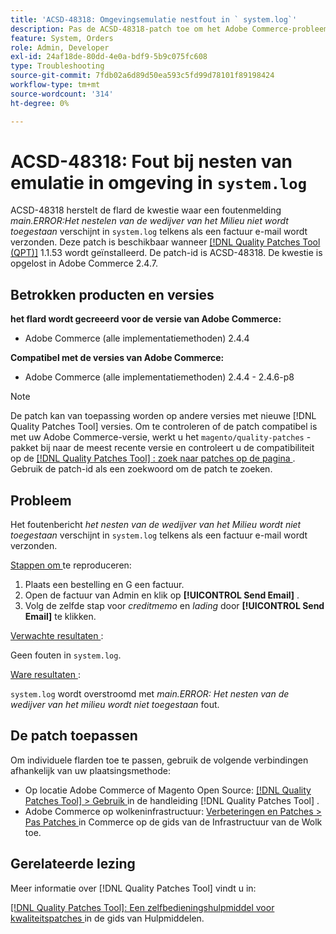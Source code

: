 ```yaml
---
title: 'ACSD-48318: Omgevingsemulatie nestfout in ` system.log`'
description: Pas de ACSD-48318-patch toe om het Adobe Commerce-probleem op te lossen waarbij een foutbericht *main.ERROR:Environment emulation nesting is not allowed* weergegeven wordt in ` system.log` telkens wanneer een factuur-e-mail wordt verzonden.
feature: System, Orders
role: Admin, Developer
exl-id: 24af18de-80dd-4e0a-bdf9-5b9c075fc608
type: Troubleshooting
source-git-commit: 7fdb02a6d89d50ea593c5fd99d78101f89198424
workflow-type: tm+mt
source-wordcount: '314'
ht-degree: 0%

---
```


# ACSD-48318: Fout bij nesten van emulatie in omgeving in `system.log`

ACSD-48318 herstelt de flard de kwestie waar een foutenmelding *main.ERROR:Het nestelen van de wedijver van het Milieu niet wordt toegestaan* verschijnt in `system.log` telkens als een factuur e-mail wordt verzonden. Deze patch is beschikbaar wanneer [[!DNL Quality Patches Tool (QPT)]](/help/tools/quality-patches-tool/quality-patches-tool-to-self-serve-quality-patches.md) 1.1.53 wordt geïnstalleerd. De patch-id is ACSD-48318. De kwestie is opgelost in Adobe Commerce 2.4.7.

## Betrokken producten en versies

**het flard wordt gecreeerd voor de versie van Adobe Commerce:**

* Adobe Commerce (alle implementatiemethoden) 2.4.4

**Compatibel met de versies van Adobe Commerce:**

* Adobe Commerce (alle implementatiemethoden) 2.4.4 - 2.4.6-p8

>[!NOTE]
>
>De patch kan van toepassing worden op andere versies met nieuwe [!DNL Quality Patches Tool] versies. Om te controleren of de patch compatibel is met uw Adobe Commerce-versie, werkt u het `magento/quality-patches` -pakket bij naar de meest recente versie en controleert u de compatibiliteit op de [[!DNL Quality Patches Tool] : zoek naar patches op de pagina ](https://experienceleague.adobe.com/tools/commerce-quality-patches/index.html) . Gebruik de patch-id als een zoekwoord om de patch te zoeken.

## Probleem

Het foutenbericht *het nesten van de wedijver van het Milieu wordt niet toegestaan* verschijnt in `system.log` telkens als een factuur e-mail wordt verzonden.

<u> Stappen om </u> te reproduceren:

1. Plaats een bestelling en G een factuur.
1. Open de factuur van Admin en klik op **[!UICONTROL Send Email]** .
1. Volg de zelfde stap voor *creditmemo* en *lading* door **[!UICONTROL Send Email]** te klikken.

<u> Verwachte resultaten </u>:

Geen fouten in `system.log`.

<u> Ware resultaten </u>:

`system.log` wordt overstroomd met *main.ERROR: Het nesten van de wedijver van het milieu wordt niet toegestaan* fout.

## De patch toepassen

Om individuele flarden toe te passen, gebruik de volgende verbindingen afhankelijk van uw plaatsingsmethode:

* Op locatie Adobe Commerce of Magento Open Source: [[!DNL Quality Patches Tool] > Gebruik ](/help/tools/quality-patches-tool/usage.md) in de handleiding [!DNL Quality Patches Tool] .
* Adobe Commerce op wolkeninfrastructuur: [ Verbeteringen en Patches > Pas Patches ](https://experienceleague.adobe.com/docs/commerce-cloud-service/user-guide/develop/upgrade/apply-patches.html) in Commerce op de gids van de Infrastructuur van de Wolk toe.

## Gerelateerde lezing

Meer informatie over [!DNL Quality Patches Tool] vindt u in:

[[!DNL Quality Patches Tool]: Een zelfbedieningshulpmiddel voor kwaliteitspatches ](/help/tools/quality-patches-tool/quality-patches-tool-to-self-serve-quality-patches.md) in de gids van Hulpmiddelen.
